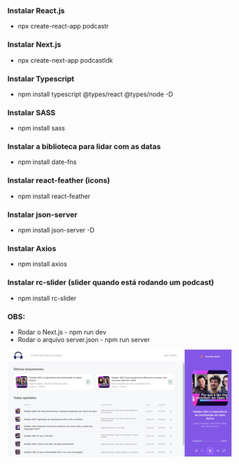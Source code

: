 ### Instalar React.js
- npx create-react-app podcastr 

### Instalar Next.js
- npx create-next-app podcastldk 

### Instalar Typescript
- npm install typescript @types/react @types/node -D 

### Instalar SASS
- npm install sass 

### Instalar a biblioteca para lidar com as datas
- npm install date-fns 

### Instalar react-feather (icons)
- npm install react-feather

### Instalar json-server
- npm install json-server -D 

### Instalar Axios
- npm install axios

### Instalar rc-slider (slider quando está rodando um podcast)
- npm install rc-slider 

### OBS: 
- Rodar o Next.js - npm run dev
- Rodar o arquivo server.json - npm run server

![APP Podcast LDK](https://github.com/leandrodklein/apppodcastldk/blob/main/public/podcastldk.png)
